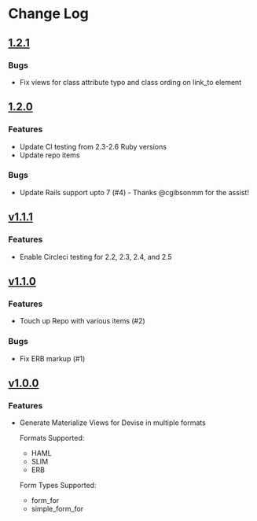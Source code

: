 # Change Log

## [1.2.1](https://github.com/chiefpansancolt/devise_materialize/releases/tag/1.2.1)

### Bugs

- Fix views for class attribute typo and class ording on link_to element

## [1.2.0](https://github.com/chiefpansancolt/devise_materialize/releases/tag/1.2.0)

### Features

- Update CI testing from 2.3-2.6 Ruby versions
- Update repo items

### Bugs

- Update Rails support upto 7 (#4) - Thanks @cgibsonmm for the assist!

## [v1.1.1](https://github.com/chiefpansancolt/devise_materialize/releases/tag/v1.1.1)

### Features

- Enable Circleci testing for 2.2, 2.3, 2.4, and 2.5

## [v1.1.0](https://github.com/chiefpansancolt/devise_materialize/releases/tag/v1.1.0)

### Features

- Touch up Repo with various items (#2)

### Bugs

- Fix ERB markup (#1)

## [v1.0.0](https://github.com/chiefpansancolt/devise_materialize/releases/tag/v1.0.0)

### Features

- Generate Materialize Views for Devise in multiple formats

  Formats Supported:
    - HAML
    - SLIM
    - ERB

  Form Types Supported:
    - form_for
    - simple_form_for
